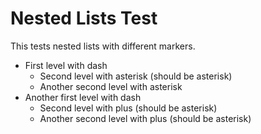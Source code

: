 # Nested Lists Test

This tests nested lists with different markers.

- First level with dash
  * Second level with asterisk (should be asterisk)
  * Another second level with asterisk
- Another first level with dash
  + Second level with plus (should be asterisk)
  + Another second level with plus (should be asterisk)
